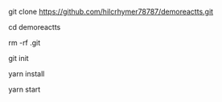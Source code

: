 git clone https://github.com/hilcrhymer78787/demoreactts.git

cd demoreactts

rm -rf .git

git init

yarn install

yarn start